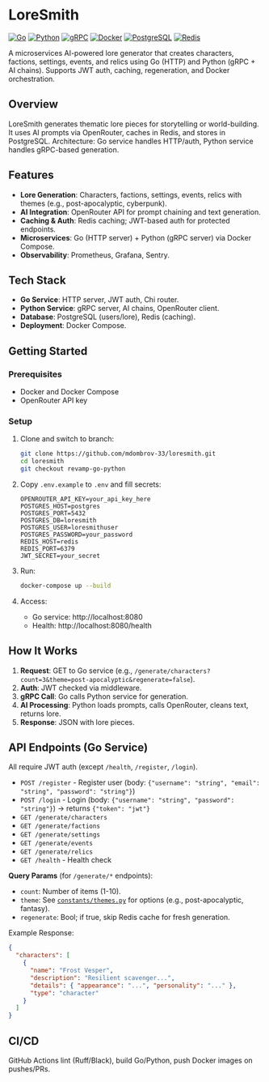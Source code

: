 # LoreSmith

[![Go](https://img.shields.io/badge/go-1.24+-blue)](https://golang.org/)
[![Python](https://img.shields.io/badge/python-3.12+-blue)](https://www.python.org/)
[![gRPC](https://img.shields.io/badge/grpc-1.75+-blue)](https://grpc.io/)
[![Docker](https://img.shields.io/badge/docker-28+-blue)](https://www.docker.com/)
[![PostgreSQL](https://img.shields.io/badge/postgresql-16-blue)](https://www.postgresql.org/)
[![Redis](https://img.shields.io/badge/redis-8-blue)](https://redis.io/)

A microservices AI-powered lore generator that creates characters, factions, settings, events, and relics using Go (HTTP) and Python (gRPC + AI chains). Supports JWT auth, caching, regeneration, and Docker orchestration.

## Overview

LoreSmith generates thematic lore pieces for storytelling or world-building. It uses AI prompts via OpenRouter, caches in Redis, and stores in PostgreSQL. Architecture: Go service handles HTTP/auth, Python service handles gRPC-based generation.

## Features

- **Lore Generation**: Characters, factions, settings, events, relics with themes (e.g., post-apocalyptic, cyberpunk).
- **AI Integration**: OpenRouter API for prompt chaining and text generation.
- **Caching & Auth**: Redis caching; JWT-based auth for protected endpoints.
- **Microservices**: Go (HTTP server) + Python (gRPC server) via Docker Compose.
- **Observability**: Prometheus, Grafana, Sentry.

## Tech Stack

- **Go Service**: HTTP server, JWT auth, Chi router.
- **Python Service**: gRPC server, AI chains, OpenRouter client.
- **Database**: PostgreSQL (users/lore), Redis (caching).
- **Deployment**: Docker Compose.

## Getting Started

### Prerequisites

- Docker and Docker Compose
- OpenRouter API key

### Setup

1. Clone and switch to branch:

   ```bash
   git clone https://github.com/mdombrov-33/loresmith.git
   cd loresmith
   git checkout revamp-go-python
   ```

2. Copy `.env.example` to `.env` and fill secrets:

   ```env
   OPENROUTER_API_KEY=your_api_key_here
   POSTGRES_HOST=postgres
   POSTGRES_PORT=5432
   POSTGRES_DB=loresmith
   POSTGRES_USER=loresmithuser
   POSTGRES_PASSWORD=your_password
   REDIS_HOST=redis
   REDIS_PORT=6379
   JWT_SECRET=your_secret
   ```

3. Run:

   ```bash
   docker-compose up --build
   ```

4. Access:
   - Go service: http://localhost:8080
   - Health: http://localhost:8080/health

## How It Works

1. **Request**: GET to Go service (e.g., `/generate/characters?count=3&theme=post-apocalyptic&regenerate=false`).
2. **Auth**: JWT checked via middleware.
3. **gRPC Call**: Go calls Python service for generation.
4. **AI Processing**: Python loads prompts, calls OpenRouter, cleans text, returns lore.
5. **Response**: JSON with lore pieces.

## API Endpoints (Go Service)

All require JWT auth (except `/health`, `/register`, `/login`).

- `POST /register` - Register user (body: `{"username": "string", "email": "string", "password": "string"}`)
- `POST /login` - Login (body: `{"username": "string", "password": "string"}`) → returns `{"token": "jwt"}`
- `GET /generate/characters`
- `GET /generate/factions`
- `GET /generate/settings`
- `GET /generate/events`
- `GET /generate/relics`
- `GET /health` - Health check

**Query Params** (for `/generate/*` endpoints):

- `count`: Number of items (1-10).
- `theme`: See [`constants/themes.py`](python-service/constants/themes.py) for options (e.g., post-apocalyptic, fantasy).
- `regenerate`: Bool; if true, skip Redis cache for fresh generation.

Example Response:

```json
{
  "characters": [
    {
      "name": "Frost Vesper",
      "description": "Resilient scavenger...",
      "details": { "appearance": "...", "personality": "..." },
      "type": "character"
    }
  ]
}
```

## CI/CD

GitHub Actions lint (Ruff/Black), build Go/Python, push Docker images on pushes/PRs.

